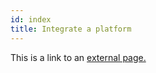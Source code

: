 ```yaml
---
id: index
title: Integrate a platform
---
```


This is a link to an [external page.](http://www.example.com)
